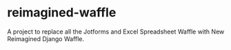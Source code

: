 # reimagined-waffle
A project to replace all the Jotforms and Excel Spreadsheet Waffle with New Reimagined Django Waffle.
